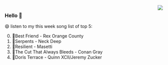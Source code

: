<img align="right"  src="https://github-readme-stats.vercel.app/api/top-langs/?username=sohyunQVQ" />

### Hello 👋

😄 listen to my this week song list of top 5:

0. 🌈Best Friend - Rex Orange County
1. 🌈Serpents - Neck Deep
2. 🌈Resilient - Masetti
3. 🌈The Cut That Always Bleeds - Conan Gray
4. 🌈Doris Terrace - Quinn XCII/Jeremy Zucker

